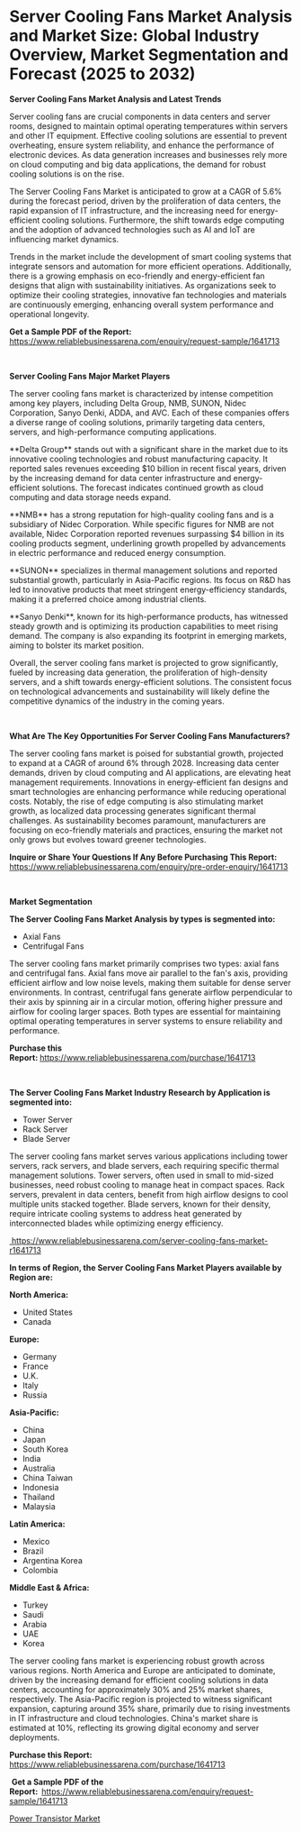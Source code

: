 <p><h1>Server Cooling Fans Market Analysis and Market Size: Global Industry Overview, Market Segmentation and Forecast (2025 to 2032)</h1></p><p><strong>Server Cooling Fans Market Analysis and Latest Trends</strong></p>
<p><p>Server cooling fans are crucial components in data centers and server rooms, designed to maintain optimal operating temperatures within servers and other IT equipment. Effective cooling solutions are essential to prevent overheating, ensure system reliability, and enhance the performance of electronic devices. As data generation increases and businesses rely more on cloud computing and big data applications, the demand for robust cooling solutions is on the rise.</p><p>The Server Cooling Fans Market is anticipated to grow at a CAGR of 5.6% during the forecast period, driven by the proliferation of data centers, the rapid expansion of IT infrastructure, and the increasing need for energy-efficient cooling solutions. Furthermore, the shift towards edge computing and the adoption of advanced technologies such as AI and IoT are influencing market dynamics. </p><p>Trends in the market include the development of smart cooling systems that integrate sensors and automation for more efficient operations. Additionally, there is a growing emphasis on eco-friendly and energy-efficient fan designs that align with sustainability initiatives. As organizations seek to optimize their cooling strategies, innovative fan technologies and materials are continuously emerging, enhancing overall system performance and operational longevity.</p></p>
<p><strong>Get a Sample PDF of the Report:&nbsp;</strong> <a href="https://www.reliablebusinessarena.com/enquiry/request-sample/1641713?utm_campaign=3212&utm_medium=2&utm_source=Github&utm_content=ia&utm_term=06042025&utm_id=server-cooling-fans">https://www.reliablebusinessarena.com/enquiry/request-sample/1641713</a></p>
<p>&nbsp;</p>
<p><strong>Server Cooling Fans Major Market Players</strong></p>
<p><p>The server cooling fans market is characterized by intense competition among key players, including Delta Group, NMB, SUNON, Nidec Corporation, Sanyo Denki, ADDA, and AVC. Each of these companies offers a diverse range of cooling solutions, primarily targeting data centers, servers, and high-performance computing applications.</p><p>**Delta Group** stands out with a significant share in the market due to its innovative cooling technologies and robust manufacturing capacity. It reported sales revenues exceeding $10 billion in recent fiscal years, driven by the increasing demand for data center infrastructure and energy-efficient solutions. The forecast indicates continued growth as cloud computing and data storage needs expand.</p><p>**NMB** has a strong reputation for high-quality cooling fans and is a subsidiary of Nidec Corporation. While specific figures for NMB are not available, Nidec Corporation reported revenues surpassing $4 billion in its cooling products segment, underlining growth propelled by advancements in electric performance and reduced energy consumption.</p><p>**SUNON** specializes in thermal management solutions and reported substantial growth, particularly in Asia-Pacific regions. Its focus on R&D has led to innovative products that meet stringent energy-efficiency standards, making it a preferred choice among industrial clients.</p><p>**Sanyo Denki**, known for its high-performance products, has witnessed steady growth and is optimizing its production capabilities to meet rising demand. The company is also expanding its footprint in emerging markets, aiming to bolster its market position.</p><p>Overall, the server cooling fans market is projected to grow significantly, fueled by increasing data generation, the proliferation of high-density servers, and a shift towards energy-efficient solutions. The consistent focus on technological advancements and sustainability will likely define the competitive dynamics of the industry in the coming years.</p></p>
<p>&nbsp;</p>
<p><strong>What Are The Key Opportunities For Server Cooling Fans Manufacturers?</strong></p>
<p><p>The server cooling fans market is poised for substantial growth, projected to expand at a CAGR of around 6% through 2028. Increasing data center demands, driven by cloud computing and AI applications, are elevating heat management requirements. Innovations in energy-efficient fan designs and smart technologies are enhancing performance while reducing operational costs. Notably, the rise of edge computing is also stimulating market growth, as localized data processing generates significant thermal challenges. As sustainability becomes paramount, manufacturers are focusing on eco-friendly materials and practices, ensuring the market not only grows but evolves toward greener technologies.</p></p>
<p><strong>Inquire or Share Your Questions If Any Before Purchasing This Report:</strong> <a href="https://www.reliablebusinessarena.com/enquiry/pre-order-enquiry/1641713?utm_campaign=3212&utm_medium=2&utm_source=Github&utm_content=ia&utm_term=06042025&utm_id=server-cooling-fans">https://www.reliablebusinessarena.com/enquiry/pre-order-enquiry/1641713</a></p>
<p>&nbsp;</p>
<p><strong>Market Segmentation</strong></p>
<p><strong>The Server Cooling Fans Market Analysis by types is segmented into:</strong></p>
<p><ul><li>Axial Fans</li><li>Centrifugal Fans</li></ul></p>
<p><p>The server cooling fans market primarily comprises two types: axial fans and centrifugal fans. Axial fans move air parallel to the fan's axis, providing efficient airflow and low noise levels, making them suitable for dense server environments. In contrast, centrifugal fans generate airflow perpendicular to their axis by spinning air in a circular motion, offering higher pressure and airflow for cooling larger spaces. Both types are essential for maintaining optimal operating temperatures in server systems to ensure reliability and performance.</p></p>
<p><strong>Purchase this Report:&nbsp;</strong><a href="https://www.reliablebusinessarena.com/purchase/1641713?utm_campaign=3212&utm_medium=2&utm_source=Github&utm_content=ia&utm_term=06042025&utm_id=server-cooling-fans">https://www.reliablebusinessarena.com/purchase/1641713</a></p>
<p>&nbsp;</p>
<p><strong>The Server Cooling Fans Market Industry Research by Application is segmented into:</strong></p>
<p><ul><li>Tower Server</li><li>Rack Server</li><li>Blade Server</li></ul></p>
<p><p>The server cooling fans market serves various applications including tower servers, rack servers, and blade servers, each requiring specific thermal management solutions. Tower servers, often used in small to mid-sized businesses, need robust cooling to manage heat in compact spaces. Rack servers, prevalent in data centers, benefit from high airflow designs to cool multiple units stacked together. Blade servers, known for their density, require intricate cooling systems to address heat generated by interconnected blades while optimizing energy efficiency.</p></p>
<p><a href="https://www.reliablebusinessarena.com/server-cooling-fans-market-r1641713?utm_campaign=3212&utm_medium=2&utm_source=Github&utm_content=ia&utm_term=06042025&utm_id=server-cooling-fans">&nbsp;https://www.reliablebusinessarena.com/server-cooling-fans-market-r1641713</a></p>
<p><strong>In terms of Region, the Server Cooling Fans Market Players available by Region are:</strong></p>
<p>
    <p> <strong> North America: </strong>
        <ul>
            <li>United States</li>
            <li>Canada</li>
        </ul>
        </p> 
    <p> <strong> Europe: </strong>
        <ul>
            <li>Germany</li>
            <li>France</li>
            <li>U.K.</li>
            <li>Italy</li>
            <li>Russia</li>
        </ul>
        </p> 
    <p> <strong> Asia-Pacific: </strong>
        <ul>
            <li>China</li>
            <li>Japan</li>
            <li>South Korea</li>
            <li>India</li>
            <li>Australia</li>
            <li>China Taiwan</li>
            <li>Indonesia</li>
            <li>Thailand</li>
            <li>Malaysia</li>
        </ul>
        </p> 
    <p> <strong> Latin America: </strong>
        <ul>
            <li>Mexico</li>
            <li>Brazil</li>
            <li>Argentina Korea</li>
            <li>Colombia</li>
        </ul>
        </p> 
    <p> <strong> Middle East & Africa: </strong>
        <ul>
            <li>Turkey</li>
            <li>Saudi</li>
            <li>Arabia</li>
            <li>UAE</li>
            <li>Korea</li>
        </ul>
    </p>
    </p>
<p><p>The server cooling fans market is experiencing robust growth across various regions. North America and Europe are anticipated to dominate, driven by the increasing demand for efficient cooling solutions in data centers, accounting for approximately 30% and 25% market shares, respectively. The Asia-Pacific region is projected to witness significant expansion, capturing around 35% share, primarily due to rising investments in IT infrastructure and cloud technologies. China's market share is estimated at 10%, reflecting its growing digital economy and server deployments.</p></p>
<p><strong>Purchase this Report: </strong><a href="https://www.reliablebusinessarena.com/purchase/1641713?utm_campaign=3212&utm_medium=2&utm_source=Github&utm_content=ia&utm_term=06042025&utm_id=server-cooling-fans">https://www.reliablebusinessarena.com/purchase/1641713</a></p>
<p>&nbsp;<strong>Get a Sample PDF of the Report:&nbsp;&nbsp;</strong><a href="https://www.reliablebusinessarena.com/enquiry/request-sample/1641713?utm_campaign=3212&utm_medium=2&utm_source=Github&utm_content=ia&utm_term=06042025&utm_id=server-cooling-fans">https://www.reliablebusinessarena.com/enquiry/request-sample/1641713</a></p>
<p><strong></strong></p>
<p><p><a href="https://github.com/sharphadan/Market-Research-Report-List-1/blob/main/power-transistor-market.md?utm_campaign=3212&utm_medium=2&utm_source=Github&utm_content=ia&utm_term=06042025&utm_id=server-cooling-fans">Power Transistor Market</a></p></p>